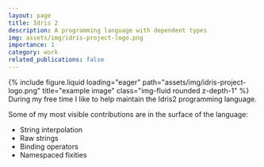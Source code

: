 ```yaml
---
layout: page
title: Idris 2
description: A programming language with dependent types
img: assets/img/idris-project-logo.png
importance: 1
category: work
related_publications: false
---
```


<div class="row">
    <div class="col-sm mt-3 mt-md-0">
        {% include figure.liquid loading="eager" path="assets/img/idris-project-logo.png" title="example image" class="img-fluid rounded z-depth-1" %}
    </div>
</div>
During my free time I like to help maintain the Idris2 programming language.

Some of my most visible contributions are in the surface of the language:

- String interpolation
- Raw strings
- Binding operators
- Namespaced fixities

